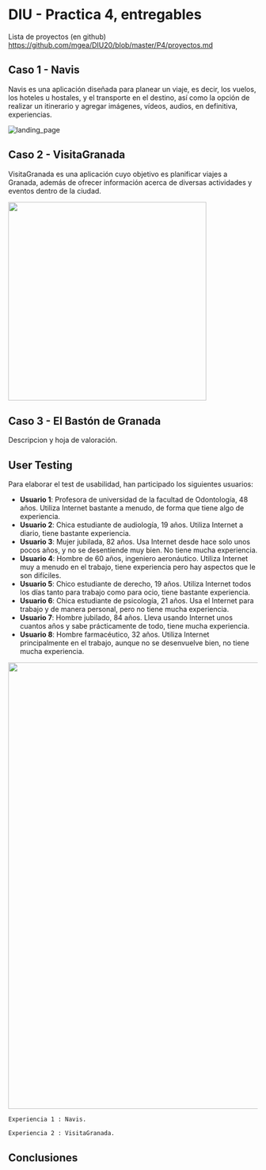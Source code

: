 # DIU - Practica 4, entregables

Lista de proyectos (en github) https://github.com/mgea/DIU20/blob/master/P4/proyectos.md


## Caso 1 - Navis

Navis es una aplicación diseñada para planear un viaje, es decir, los vuelos, los hoteles u hostales, y el transporte en el destino, así como la opción de realizar un itinerario y agregar imágenes, vídeos, audios, en definitiva, experiencias.    

![landing_page](https://user-images.githubusercontent.com/75760642/120108140-28c7b880-c164-11eb-9849-60fb3a112ef2.png)

## Caso 2 - VisitaGranada

VisitaGranada es una aplicación cuyo objetivo es planificar viajes a Granada, además de ofrecer información acerca de diversas actividades y eventos dentro de la ciudad.

<img src="https://user-images.githubusercontent.com/75760642/120108875-53ffd700-c167-11eb-8ead-a7b955d8688d.png" width="400">


## Caso 3 - El Bastón de Granada

Descripcion y hoja de valoración.   

## User Testing

Para elaborar el test de usabilidad, han participado los siguientes usuarios:

* **Usuario 1**: Profesora de universidad de la facultad de Odontología, 48 años. Utiliza Internet bastante a menudo, de forma que tiene algo de experiencia.
* **Usuario 2**: Chica estudiante de audiología, 19 años. Utiliza Internet a diario, tiene bastante experiencia.
* **Usuario 3**: Mujer jubilada, 82 años. Usa Internet desde hace solo unos pocos años, y no se desentiende muy bien. No tiene mucha experiencia.
* **Usuario 4**: Hombre de 60 años, ingeniero aeronáutico. Utiliza Internet muy a menudo en el trabajo, tiene experiencia pero hay aspectos que le son difíciles.
* **Usuario 5**: Chico estudiante de derecho, 19 años. Utiliza Internet todos los días tanto para trabajo como para ocio, tiene bastante experiencia.
* **Usuario 6**: Chica estudiante de psicología, 21 años. Usa el Internet para trabajo y de manera personal, pero no tiene mucha experiencia.
* **Usuario 7**: Hombre jubilado, 84 años. Lleva usando Internet unos cuantos años y sabe prácticamente de todo, tiene mucha experiencia.
* **Usuario 8**: Hombre farmacéutico, 32 años. Utiliza Internet principalmente en el trabajo, aunque no se desenvuelve bien, no tiene mucha experiencia.

<img src="https://user-images.githubusercontent.com/62752334/120110600-692c3400-c16e-11eb-99e5-d2d3e816b338.png" width="900">

	Experiencia 1 : Navis. 

	Experiencia 2 : VisitaGranada.


## Conclusiones
